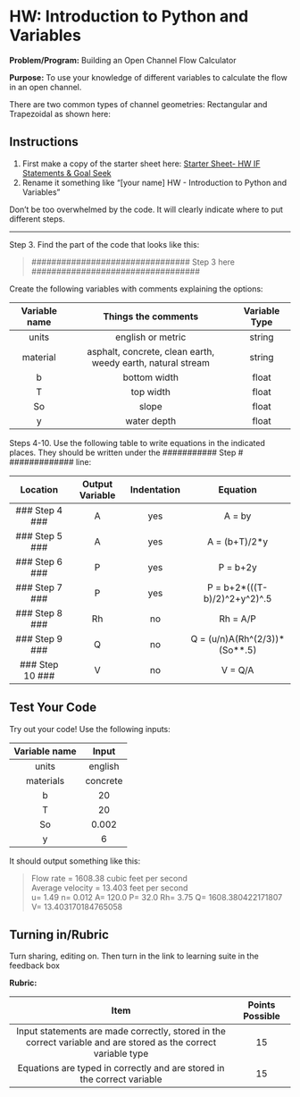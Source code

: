 #  HW: Introduction to Python and Variables

**Problem/Program:** Building an Open Channel Flow Calculator

**Purpose:** To use your knowledge of different variables to calculate the flow in an open channel. 

There are two common types of channel geometries: Rectangular and Trapezoidal as shown here:

## Instructions
1. First make a copy of the starter sheet here:
   [Starter Sheet- HW IF Statements & Goal Seek](https://docs.google.com/spreadsheets/u/0/d/1rUlyf8lmHztFnhjQZp-jJvgtg7bNhADAEoz0q4NbXms/edit)
2. Rename it something like “[your name] HW - Introduction to Python and Variables”

Don’t be too overwhelmed by the code. It will clearly indicate where to put different steps.

---
Step 3. Find the part of the code that looks like this:
> ################################ Step 3 here ##################################

Create the following variables with comments explaining the options:

| Variable name |                     Things the comments                     | Variable Type |
|:-------------:|:-----------------------------------------------------------:|:-------------:|
|     units     |                      english or metric                      |    string     |
|   material    | asphalt, concrete, clean earth, weedy earth, natural stream |    string     |
|       b       |                        bottom width                         |     float     |
|       T       |                          top width                          |     float     |
|      So       |                            slope                            |     float     |
|       y       |                         water depth                         |     float     |

Steps 4-10. Use the  following table to write equations in the indicated  places. They should be written under the ########### Step # ############# line:

|    Location     | Output Variable | Indentation |            Equation            |
|:---------------:|:---------------:|:-----------:|:------------------------------:|
| ### Step 4 ###  |        A        |     yes     |             A = by             |
| ### Step 5 ###  |        A        |     yes     |         A = (b+T)/2*y          |
| ### Step 6 ###  |        P        |     yes     |            P = b+2y            |
| ### Step 7 ###  |        P        |     yes     |  P = b+2*(((T-b)/2)^2+y^2)^.5  |
| ### Step 8 ###  |       Rh        |     no      |            Rh = A/P            |
| ### Step 9 ###  |        Q        |     no      | Q = (u/n)A(Rh^(2/3))*(So**.5)  |
| ### Step 10 ### |        V        |     no      |            V = Q/A             |

## Test Your Code
Try out your code! Use the following inputs:

| Variable name |   Input   |
|:-------------:|:---------:|
|     units     |  english  |
|   materials   | concrete  |
|       b       |    20     |
|       T       |    20     |
|      So       |   0.002   |
|       y       |     6     |

It should output something like this:
> Flow rate =  1608.38  cubic feet per second </br>
> Average velocity =  13.403  feet per second </br>
> u=  1.49  n=  0.012  A=  120.0  P=  32.0  Rh=  3.75  Q=  1608.380422171807  V=  13.403170184765058

## Turning in/Rubric
Turn sharing, editing on. Then turn in the link to learning suite in the feedback box

**Rubric:**

|                                                      Item                                                       | Points Possible |
|:---------------------------------------------------------------------------------------------------------------:|:---------------:|
| Input statements are made correctly, stored in the correct variable and are stored as the correct variable type |       15        |
|                     Equations are typed in correctly and are stored in the correct variable                     |       15        |